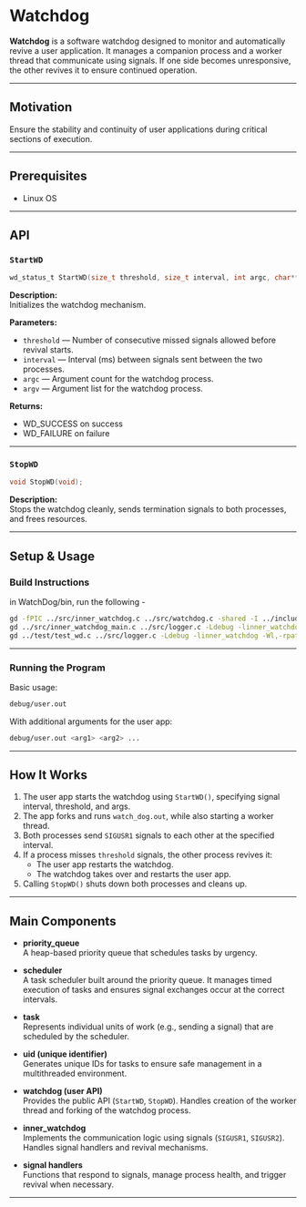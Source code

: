 # Watchdog

**Watchdog** is a software watchdog designed to monitor and automatically revive a user application. It manages a companion process and a worker thread that communicate using signals. If one side becomes unresponsive, the other revives it to ensure continued operation.

---

## Motivation

Ensure the stability and continuity of user applications during critical sections of execution.

---

## Prerequisites

- Linux OS

---

## API

### `StartWD`

```c
wd_status_t StartWD(size_t threshold, size_t interval, int argc, char** argv);
```

**Description:**\
Initializes the watchdog mechanism.

**Parameters:**

- `threshold` — Number of consecutive missed signals allowed before revival starts.
- `interval` — Interval (ms) between signals sent between the two processes.
- `argc` — Argument count for the watchdog process.
- `argv` — Argument list for the watchdog process.

**Returns:**

- WD_SUCCESS on success
- WD_FAILURE on failure

---

### `StopWD`

```c
void StopWD(void);
```

**Description:**\
Stops the watchdog cleanly, sends termination signals to both processes, and frees resources.

---

## Setup & Usage

### Build Instructions
in WatchDog/bin, run the following -

```bash
gd -fPIC ../src/inner_watchdog.c ../src/watchdog.c -shared -I ../include -I ../../../ds/include -Wl,-rpath=debug -L debug -o debug/libinner_watchdog.so
gd ../src/inner_watchdog_main.c ../src/logger.c -Ldebug -linner_watchdog -Wl,-rpath=debug -I../include -I ../../../ds/include -o debug/wd.out -lheap_scheduler
gd ../test/test_wd.c ../src/logger.c -Ldebug -linner_watchdog -Wl,-rpath=debug -I../include -I ../../../ds/include -o debug/user.out -lheap_scheduler
```
---

### Running the Program

Basic usage:

```bash
debug/user.out
```

With additional arguments for the user app:

```bash
debug/user.out <arg1> <arg2> ...
```

---

## How It Works

1. The user app starts the watchdog using `StartWD()`, specifying signal interval, threshold, and args.
2. The app forks and runs `watch_dog.out`, while also starting a worker thread.
3. Both processes send `SIGUSR1` signals to each other at the specified interval.
4. If a process misses `threshold` signals, the other process revives it:
    - The user app restarts the watchdog.
    - The watchdog takes over and restarts the user app.
5. Calling `StopWD()` shuts down both processes and cleans up.

---

## Main Components

- **priority\_queue**\
  A heap-based priority queue that schedules tasks by urgency.

- **scheduler**\
  A task scheduler built around the priority queue. It manages timed execution of tasks and ensures signal exchanges occur at the correct intervals.

- **task**\
  Represents individual units of work (e.g., sending a signal) that are scheduled by the scheduler.

- **uid (unique identifier)**\
  Generates unique IDs for tasks to ensure safe management in a multithreaded environment.

- **watchdog (user API)**\
  Provides the public API (`StartWD`, `StopWD`). Handles creation of the worker thread and forking of the watchdog process.

- **inner\_watchdog**\
  Implements the communication logic using signals (`SIGUSR1`, `SIGUSR2`). Handles signal handlers and revival mechanisms.

- **signal handlers**\
  Functions that respond to signals, manage process health, and trigger revival when necessary.

---

